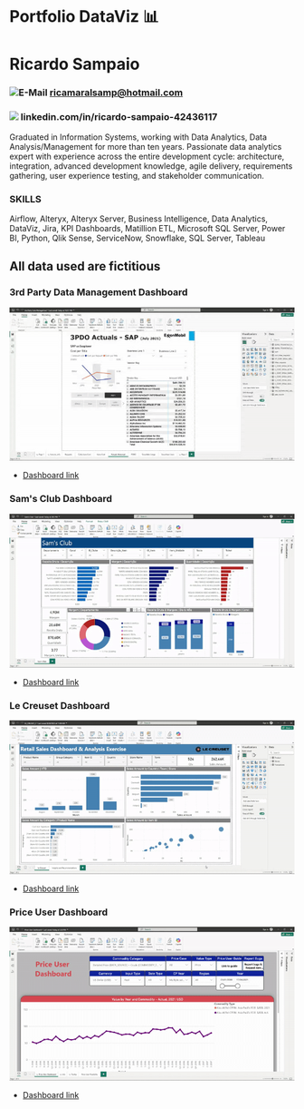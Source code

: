 # Portfolio DataViz 📊


# Ricardo Sampaio
### <img src="https://user-images.githubusercontent.com/74038190/216122065-2f028bae-25d6-4a3c-bc9f-175394ed5011.png" alt="E-Mail" width="35" /> ricamaralsamp@hotmail.com
### <img src="https://user-images.githubusercontent.com/74038190/235294012-0a55e343-37ad-4b0f-924f-c8431d9d2483.gif" width="35"> linkedin.com/in/ricardo-sampaio-42436117


Graduated in Information Systems, working with Data Analytics, Data Analysis/Management
for more than ten years. Passionate data analytics expert with experience across the entire
development cycle: architecture, integration, advanced development knowledge, agile
delivery, requirements gathering, user experience testing, and stakeholder communication.

### SKILLS
Airflow, Alteryx, Alteryx Server, Business Intelligence, Data Analytics, DataViz, Jira, KPI
Dashboards, Matillion ETL, Microsoft SQL Server, Power BI, Python, Qlik Sense, ServiceNow,
Snowflake, SQL Server, Tableau

## All data used are fictitious

### 3rd Party Data Management Dashboard

![Gif que exemplifica o funcionando do Dashboard Financeiro](https://github.com/RicardoSampaio10/Portfolio---DataViz/blob/main/Dashboards/Gifs/3rd_party.gif)

- [Dashboard link](https://github.com/RicardoSampaio10/Portfolio---DataViz/blob/main/Dashboards/3rd%20Party%20Data%20Management.pbix)

### Sam's Club Dashboard

![Gif que exemplifica o funcionando do Dashboard Financeiro](https://github.com/RicardoSampaio10/Portfolio---DataViz/blob/main/Dashboards/Gifs/Sam's_Club.gif)

- [Dashboard link](https://github.com/RicardoSampaio10/Portfolio---DataViz/blob/main/Dashboards/Sam's%20Club.pbix)

### Le Creuset Dashboard

![Gif que exemplifica o funcionando do Dashboard Financeiro](https://github.com/RicardoSampaio10/Portfolio---DataViz/blob/main/Dashboards/Gifs/le_creuset.gif)

- [Dashboard link](https://github.com/RicardoSampaio10/Portfolio---DataViz/blob/main/Dashboards/LE_CREUSET_2.pbix)

### Price User Dashboard

![Gif que exemplifica o funcionando do Dashboard Financeiro](https://github.com/RicardoSampaio10/Portfolio---DataViz/blob/main/Dashboards/Gifs/price_user.gif)

- [Dashboard link](https://github.com/RicardoSampaio10/Portfolio---DataViz/blob/main/Dashboards/Price%20User%20Dashboard.pbix)

